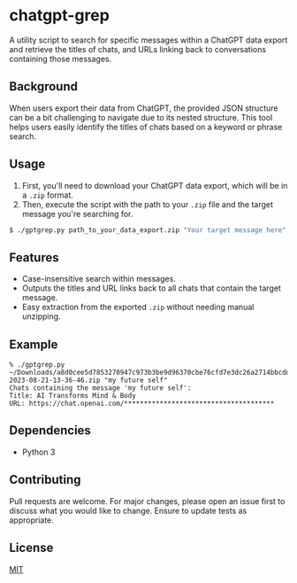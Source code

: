 # chatgpt-grep

A utility script to search for specific messages within a ChatGPT data export and retrieve the titles of chats, and URLs linking back to conversations containing those messages.

## Background

When users export their data from ChatGPT, the provided JSON structure can be a bit challenging to navigate due to its nested structure. This tool helps users easily identify the titles of chats based on a keyword or phrase search.

## Usage

1. First, you'll need to download your ChatGPT data export, which will be in a `.zip` format.
2. Then, execute the script with the path to your `.zip` file and the target message you're searching for.

```bash
$ ./gptgrep.py path_to_your_data_export.zip "Your target message here"
```

## Features

- Case-insensitive search within messages.
- Outputs the titles and URL links back to all chats that contain the target message.
- Easy extraction from the exported `.zip` without needing manual unzipping.

## Example

```
% ./gptgrep.py ~/Downloads/a8d0cee5d7853270947c973b3be9d96370cbe76cfd7e3dc26a2714bbcddca106-2023-08-21-13-36-46.zip "my future self"    
Chats containing the message 'my future self':
Title: AI Transforms Mind & Body
URL: https://chat.openai.com/**************************************
```
  
## Dependencies

- Python 3

## Contributing

Pull requests are welcome. For major changes, please open an issue first to discuss what you would like to change. Ensure to update tests as appropriate.

## License

[MIT](https://choosealicense.com/licenses/mit/)
